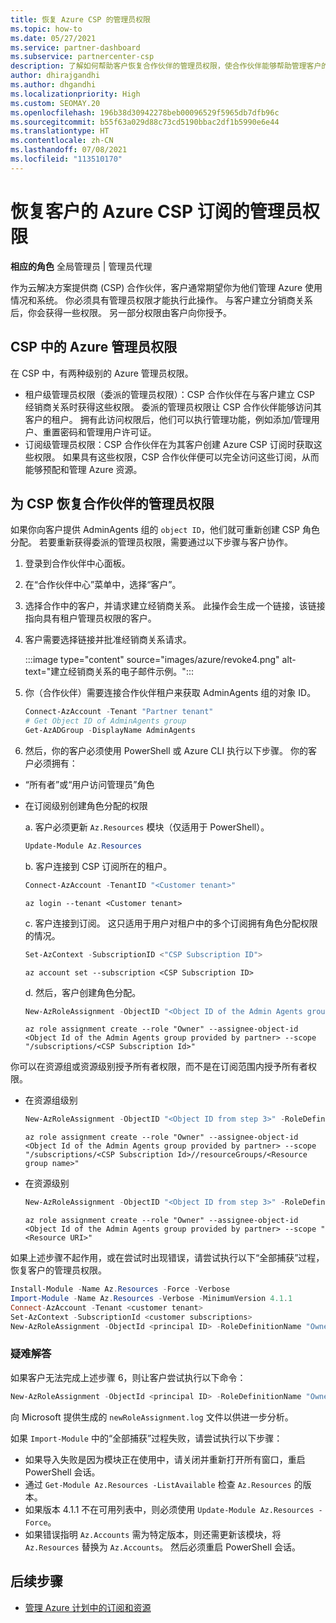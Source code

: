 ```yaml
---
title: 恢复 Azure CSP 的管理员权限
ms.topic: how-to
ms.date: 05/27/2021
ms.service: partner-dashboard
ms.subservice: partnercenter-csp
description: 了解如何帮助客户恢复合作伙伴的管理员权限，使合作伙伴能够帮助管理客户的 Azure 云解决方案提供商 (CSP) 订阅。
author: dhirajgandhi
ms.author: dhgandhi
ms.localizationpriority: High
ms.custom: SEOMAY.20
ms.openlocfilehash: 196b38d30942278beb00096529f5965db7dfb96c
ms.sourcegitcommit: b55f63a029d88c73cd5190bbac2df1b5990e6e44
ms.translationtype: HT
ms.contentlocale: zh-CN
ms.lasthandoff: 07/08/2021
ms.locfileid: "113510170"
---
```

# <a name="reinstate-admin-privileges-for-a-customers-azure-csp-subscriptions"></a>恢复客户的 Azure CSP 订阅的管理员权限  

**相应的角色** 全局管理员 | 管理员代理

作为云解决方案提供商 (CSP) 合作伙伴，客户通常期望你为他们管理 Azure 使用情况和系统。 你必须具有管理员权限才能执行此操作。 与客户建立分销商关系后，你会获得一些权限。 另一部分权限由客户向你授予。

## <a name="admin-privileges-for-azure-in-csp"></a>CSP 中的 Azure 管理员权限

在 CSP 中，有两种级别的 Azure 管理员权限。

- 租户级管理员权限（委派的管理员权限）：CSP 合作伙伴在与客户建立 CSP 经销商关系时获得这些权限。 委派的管理员权限让 CSP 合作伙伴能够访问其客户的租户。 拥有此访问权限后，他们可以执行管理功能，例如添加/管理用户、重置密码和管理用户许可证。
- 订阅级管理员权限：CSP 合作伙伴在为其客户创建 Azure CSP 订阅时获取这些权限。 如果具有这些权限，CSP 合作伙伴便可以完全访问这些订阅，从而能够预配和管理 Azure 资源。

## <a name="reinstate-csp-a-partners-admin-privileges"></a>为 CSP 恢复合作伙伴的管理员权限

如果你向客户提供 AdminAgents 组的 `object ID`，他们就可重新创建 CSP 角色分配。 若要重新获得委派的管理员权限，需要通过以下步骤与客户协作。

1. 登录到合作伙伴中心面板。

2. 在“合作伙伴中心”菜单中，选择“客户”。

3. 选择合作中的客户，并请求建立经销商关系。 此操作会生成一个链接，该链接指向具有租户管理员权限的客户。

4. 客户需要选择链接并批准经销商关系请求。

   :::image type="content" source="images/azure/revoke4.png" alt-text="建立经销商关系的电子邮件示例。":::

5. 你（合作伙伴）需要连接合作伙伴租户来获取 AdminAgents 组的对象 ID。
  
   ```powershell
   Connect-AzAccount -Tenant "Partner tenant"
   # Get Object ID of AdminAgents group
   Get-AzADGroup -DisplayName AdminAgents
   ```

6. 然后，你的客户必须使用 PowerShell 或 Azure CLI 执行以下步骤。 你的客户必须拥有：

- “所有者”或“用户访问管理员”角色 
- 在订阅级别创建角色分配的权限

   a. 客户必须更新 `Az.Resources` 模块（仅适用于 PowerShell）。
   ```powershell
   Update-Module Az.Resources
   ```

   b. 客户连接到 CSP 订阅所在的租户。
   ```powershell
   Connect-AzAccount -TenantID "<Customer tenant>"
   ```
   ```azurecli
   az login --tenant <Customer tenant>
   ```

   c. 客户连接到订阅。 这只适用于用户对租户中的多个订阅拥有角色分配权限的情况。

   ```powershell
   Set-AzContext -SubscriptionID <"CSP Subscription ID">
   ```
   ```azurecli
   az account set --subscription <CSP Subscription ID>
   ```

   d. 然后，客户创建角色分配。
    
   ```powershell
   New-AzRoleAssignment -ObjectID "<Object ID of the Admin Agents group provided by partner>" -RoleDefinitionName "Owner" -Scope "/subscriptions/'<CSP subscription ID>'"
   ```
   ```azurecli
   az role assignment create --role "Owner" --assignee-object-id <Object Id of the Admin Agents group provided by partner> --scope "/subscriptions/<CSP Subscription Id>"
   ```

你可以在资源组或资源级别授予所有者权限，而不是在订阅范围内授予所有者权限。 

- 在资源组级别

   ```powershell
   New-AzRoleAssignment -ObjectID "<Object ID from step 3>" -RoleDefinitionName Owner -Scope "/subscriptions/'SubscriptionID of CSP subscription'/resourceGroups/'Resource group name'"
   ```

   ```azurecli
   az role assignment create --role "Owner" --assignee-object-id <Object Id of the Admin Agents group provided by partner> --scope "/subscriptions/<CSP Subscription Id>//resourceGroups/<Resource group name>"
   ```

- 在资源级别

   ```powershell
   New-AzRoleAssignment -ObjectID "<Object ID from step 3>" -RoleDefinitionName Owner -Scope "<Resource URI>"
   ```

   ```azurecli
   az role assignment create --role "Owner" --assignee-object-id <Object Id of the Admin Agents group provided by partner> --scope "<Resource URI>"
   ```

如果上述步骤不起作用，或在尝试时出现错误，请尝试执行以下“全部捕获”过程，恢复客户的管理员权限。

```powershell
Install-Module -Name Az.Resources -Force -Verbose
Import-Module -Name Az.Resources -Verbose -MinimumVersion 4.1.1
Connect-AzAccount -Tenant <customer tenant>
Set-AzContext -SubscriptionId <customer subscriptions>
New-AzRoleAssignment -ObjectId <principal ID> -RoleDefinitionName "Owner" -Scope "/subscriptions/<customer subscription>" -ObjectType "ForeignGroup"
```

### <a name="troubleshooting"></a>疑难解答

如果客户无法完成上述步骤 6，则让客户尝试执行以下命令：

```powershell
New-AzRoleAssignment -ObjectId <principal ID> -RoleDefinitionName "Owner" -Scope "/subscriptions/<costumer subscription>" -ObjectType "ForeignGroup" -Debug > newRoleAssignment.log
```

向 Microsoft 提供生成的 `newRoleAssignment.log` 文件以供进一步分析。

如果 `Import-Module` 中的“全部捕获”过程失败，请尝试执行以下步骤：
- 如果导入失败是因为模块正在使用中，请关闭并重新打开所有窗口，重启 PowerShell 会话。
- 通过 `Get-Module Az.Resources -ListAvailable` 检查 `Az.Resources` 的版本。
- 如果版本 4.1.1 不在可用列表中，则必须使用 `Update-Module Az.Resources -Force`。
- 如果错误指明 `Az.Accounts` 需为特定版本，则还需更新该模块，将 `Az.Resources` 替换为 `Az.Accounts`。 然后必须重启 PowerShell 会话。


## <a name="next-steps"></a>后续步骤

- [管理 Azure 计划中的订阅和资源](azure-plan-manage.md)
